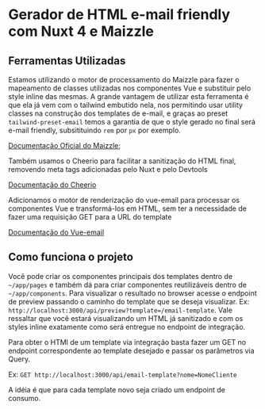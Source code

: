# Gerador de HTML e-mail friendly com Nuxt 4 e Maizzle

## Ferramentas Utilizadas

Estamos utilizando o motor de processamento do Maizzle para fazer o mapeamento de classes utilizadas nos componentes Vue e substituir pelo style inline das mesmas. A grande vantagem de utilizar esta ferramenta é que ela já vem com o tailwind embutido nela, nos permitindo usar utility classes na construção dos templates de e-mail, e graças ao preset `tailwind-preset-email` temos a garantia de que o style gerado no final será e-mail friendly, subsitituindo `rem` por `px` por exemplo.

[Documentação Oficial do Maizzle](https://maizzle.com/docs/api);

Também usamos o Cheerio para facilitar a sanitização do HTML final, removendo meta tags adicionadas pelo Nuxt e pelo Devtools

[Documentação do Cheerio](https://cheerio.js.org/)

Adicionamos o motor de renderização do vue-email para processar os componentes Vue e transformá-los em HTML, sem ter a necessidade de fazer uma requisição GET para a URL do template

[Documentação do Vue-email](https://vuemail.net/getting-started/usage)

## Como funciona o projeto

Você pode criar os componentes principais dos templates dentro de `~/app/pages` e também dá para criar componentes reutilizáveis dentro de `~/app/components`. Para visualizar o resultado no browser acesse o endpoint de preview passando o caminho do template que se deseja visualizar. Ex: `http://localhost:3000/api/preview?template=/email-template`. Vale ressaltar que você estará visualizando um HTML já sanitizado e com os styles inline exatamente como será entregue no endpoint de integração.

Para obter o HTMl de um template via integração basta fazer um GET no endpoint correspondente ao template desejado e passar os parâmetros via Query.

Ex: `GET http://localhost:3000/api/email-template?nome=NomeCliente`

A idéia é que para cada template novo seja criado um endpoint de consumo.
